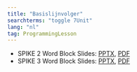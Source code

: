 ```yaml
---
title: "Basislijnvolger"
searchterms: "toggle 7Unit"
lang: "nl"
tag: ProgrammingLesson
---
```

 <ul>
 <li class="ng-binding">SPIKE 2 Word Block Slides:
 <a href="ProgrammingLessons/LijnVolger.pptx">PPTX</a>,
 <a href="ProgrammingLessons/LijnVolger.pdf">PDF</a>
 </li>
 <li class="ng-binding">SPIKE 3 Word Block Slides:
 <a href="ProgrammingLessons/SP3LijnVolger.pptx">PPTX</a>,
 <a href="ProgrammingLessons/SP3LijnVolger.pdf">PDF</a>
 </li>

 </ul>
